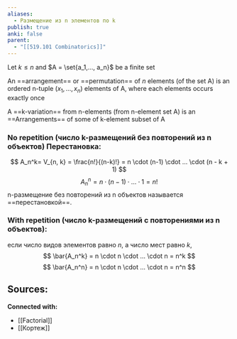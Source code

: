 ```yaml
---
aliases:
  - Pазме­щение из n элементов по k
publish: true
anki: false
parent:
  - "[[519.101 Combinatorics]]"
---
```

Let $k \leq n$  and $A = \set{a_1,..., a_n}$ be a finite set

An ==arrangement== or ==permutation== of $n$ elements (of the set A) is an ordered n-tuple $(x_1,..., x_n)$ elements of A, where each elements occurs exactly once

A ==k-variation== from n-elements (from n-element set A) is an ==Arrangements== of some of k-element subset of A

### No repetition (число k-размещений без повторений из n объектов) Перестановка:
$$
A_n^k= V_{n, k} = \frac{n!}{(n-k)!} = n \cdot (n-1) \cdot ... \cdot (n - k + 1)
$$
$$
A_n^n = n \cdot (n-1) \cdot ... \cdot 1 = n!
$$
n-размещение без повторений из n объектов называется ==перестановкой==.

### With repetition (число k-размещений c повторениями из n объектов):
если число видов элементов равно $n$, а число мест равно $k$,
$$
\bar{A_n^k} = n \cdot n \cdot ... \cdot n = n^k
$$
$$
\bar{A_n^n} = n \cdot n \cdot ... \cdot n = n^n
$$



**Sources:**
- 


**Connected with:**
- [[Factorial]]
- [[Кортеж]]

